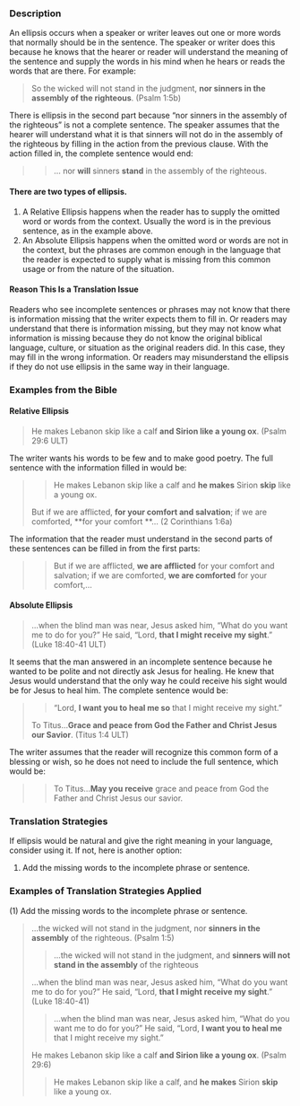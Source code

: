### Description

An ellipsis occurs when a speaker or writer leaves out one or more words that normally should be in the sentence. The speaker or writer does this because he knows that the hearer or reader will understand the meaning of the sentence and supply the words in his mind when he hears or reads the words that are there. For example:

> So the wicked will not stand in the judgment, **nor sinners in the assembly of the righteous**. (Psalm 1:5b)

There is ellipsis in the second part because “nor sinners in the assembly of the righteous” is not a complete sentence. The speaker assumes that the hearer will understand what it is that sinners will not do in the assembly of the righteous by filling in the action from the previous clause. With the action filled in, the complete sentence would end:

> > … nor **will** sinners **stand** in the assembly of the righteous.

#### There are two types of ellipsis.

1.  A Relative Ellipsis happens when the reader has to supply the omitted word or words from the context. Usually the word is in the previous sentence, as in the example above.
2.  An Absolute Ellipsis happens when the omitted word or words are not in the context, but the phrases are common enough in the language that the reader is expected to supply what is missing from this common usage or from the nature of the situation.

#### Reason This Is a Translation Issue

Readers who see incomplete sentences or phrases may not know that there is information missing that the writer expects them to fill in. Or readers may understand that there is information missing, but they may not know what information is missing because they do not know the original biblical language, culture, or situation as the original readers did. In this case, they may fill in the wrong information. Or readers may misunderstand the ellipsis if they do not use ellipsis in the same way in their language.

### Examples from the Bible

#### Relative Ellipsis

> He makes Lebanon skip like a calf **and Sirion like a young ox**. (Psalm 29:6 ULT)

The writer wants his words to be few and to make good poetry. The full sentence with the information filled in would be:

> > He makes Lebanon skip like a calf and **he makes** Sirion **skip** like a young ox.
> 
> But if we are afflicted, **for your comfort and salvation**; if we are comforted, **for your comfort **… (2 Corinthians 1:6a)

The information that the reader must understand in the second parts of these sentences can be filled in from the first parts:

> > But if we are afflicted, **we are afflicted** for your comfort and salvation; if we are comforted, **we are comforted** for your comfort,…

#### Absolute Ellipsis

> …when the blind man was near, Jesus asked him, “What do you want me to do for you?” He said, “Lord, **that I might receive my sight**.” (Luke 18:40-41 ULT)

It seems that the man answered in an incomplete sentence because he wanted to be polite and not directly ask Jesus for healing. He knew that Jesus would understand that the only way he could receive his sight would be for Jesus to heal him. The complete sentence would be:

> > “Lord, **I want you to heal me so** that I might receive my sight.”
> 
> To Titus…**Grace and peace from God the Father and Christ Jesus our Savior**. (Titus 1:4 ULT)

The writer assumes that the reader will recognize this common form of a blessing or wish, so he does not need to include the full sentence, which would be:

> > To Titus…**May you receive** grace and peace from God the Father and Christ Jesus our savior.

### Translation Strategies

If ellipsis would be natural and give the right meaning in your language, consider using it. If not, here is another option:

1.  Add the missing words to the incomplete phrase or sentence.

### Examples of Translation Strategies Applied

(1) Add the missing words to the incomplete phrase or sentence.

> …the wicked will not stand in the judgment, nor **sinners in the assembly** of the righteous. (Psalm 1:5)
> 
> > …the wicked will not stand in the judgment, and **sinners will not stand in the assembly** of the righteous
> 
> …when the blind man was near, Jesus asked him, “What do you want me to do for you?” He said, “Lord, **that I might receive my sight**.” (Luke 18:40-41)
> 
> > …when the blind man was near, Jesus asked him, “What do you want me to do for you?” He said, “Lord, **I want you to heal me** that I might receive my sight.”
> 
> He makes Lebanon skip like a calf **and Sirion like a young ox**. (Psalm 29:6)
> 
> > He makes Lebanon skip like a calf, and **he makes** Sirion **skip** like a young ox.